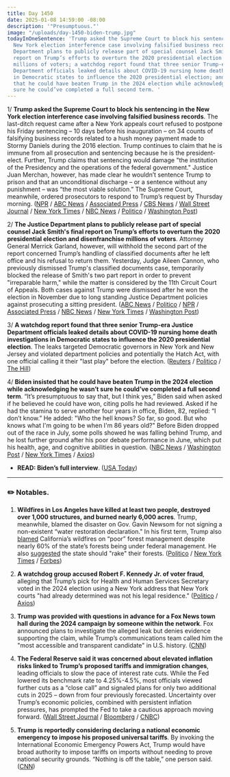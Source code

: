 ```yaml
---
title: Day 1450
date: 2025-01-08 14:59:00 -08:00
description: '"Presumptuous."'
image: "/uploads/day-1450-biden-trump.jpg"
todayInOneSentence: 'Trump asked the Supreme Court to block his sentencing in the
  New York election interference case involving falsified business records; the Justice
  Department plans to publicly release part of special counsel Jack Smith''s final
  report on Trump’s efforts to overturn the 2020 presidential election and disenfranchise
  millions of voters; a watchdog report found that three senior Trump-era Justice
  Department officials leaked details about COVID-19 nursing home death investigations
  in Democratic states to influence the 2020 presidential election; and Biden insisted
  that he could have beaten Trump in the 2024 election while acknowledging he wasn’t
  sure he could’ve completed a full second term. '
---
```


1/ **Trump asked the Supreme Court to block his sentencing in the New York election interference case involving falsified business records**. The last-ditch request came after a New York appeals court refused to postpone his Friday sentencing – 10 days before his inauguration – on 34 counts of falsifying business records related to a hush money payment made to Stormy Daniels during the 2016 election. Trump continues to claim that he is immune from all prosecution and sentencing because he is the president-elect. Further, Trump claims that sentencing would damage "the institution of the Presidency and the operations of the federal government." Justice Juan Merchan, however, has made clear he wouldn’t sentence Trump to prison and that an unconditional discharge – or a sentence without any punishment – was “the most viable solution.” The Supreme Court, meanwhile, ordered prosecutors to respond to Trump’s request by Thursday morning. ([NPR](https://www.npr.org/2025/01/08/g-s1-41551/trump-supreme-court-hush-money-case-sentencing) / [ABC News](https://abcnews.go.com/US/trump-asks-supreme-court-block-criminal-hush-money/story?id=117444705) / [Associated Press](https://apnews.com/article/supreme-court-donald-trump-hush-money-new-york-4e7335283e578d996c8464c4dd2b6a65) / [CBS News](https://www.cbsnews.com/news/trump-supreme-court-new-york-hush-money-case/) / [Wall Street Journal](https://www.wsj.com/us-news/law/trump-asks-supreme-court-to-block-hush-money-sentencing-571b5e11) / [New York Times](https://www.nytimes.com/2025/01/08/nyregion/trump-sentencing-supreme-court.html) / [NBC News](https://www.nbcnews.com/politics/donald-trump/trump-asks-supreme-court-block-new-york-hush-money-sentencing-rcna186751) / [Politico](https://www.politico.com/news/2025/01/08/trump-asks-supreme-court-to-block-hush-money-sentencing-00197046) / [Washington Post](https://www.washingtonpost.com/politics/2025/01/08/trump-hush-money-sentencing-supreme-court/))

2/ **The Justice Department plans to publicly release part of special counsel Jack Smith's final report on Trump’s efforts to overturn the 2020 presidential election and disenfranchise millions of voters**. Attorney General Merrick Garland, however, will withhold the second part of the report concerned Trump’s handling of classified documents after he left office and his refusal to return them. Yesterday, Judge Aileen Cannon, who previously dismissed Trump's classified documents case, temporarily blocked the release of Smith's two part report in order to prevent "irreparable harm," while the matter is considered by the 11th Circuit Court of Appeals. Both cases against Trump were dismissed after he won the election in November due to long standing Justice Department policies against prosecuting a sitting president. ([ABC News](https://abcnews.go.com/US/garland-intends-release-portion-jack-smiths-report-related/story?id=117462980) / [Politico](https://www.politico.com/news/2025/01/08/garland-prepares-to-release-jack-smiths-report-on-2020-election-subversion-case-against-trump-00197056) / [NPR](https://www.npr.org/2025/01/08/g-s1-41562/jack-smith-trump-appeal) / [Associated Press](https://apnews.com/article/trump-jack-smith-jan-6-c788ac8bd4c5b4c4add2338d692d45e0) / [NBC News](https://www.nbcnews.com/politics/justice-department/merrick-garland-intends-release-special-counsel-report-trumps-jan-6-ca-rcna186777) / [New York Times](https://www.nytimes.com/2025/01/08/us/politics/trump-documents-report-jack-smith.html) / [Washington Post](https://www.washingtonpost.com/national-security/2025/01/08/doj-trump-special-counsel-release/))

3/ **A watchdog report found that three senior Trump-era Justice Department officials leaked details about COVID-19 nursing home death investigations in Democratic states to influence the 2020 presidential election**. The leaks targeted Democratic governors in New York and New Jersey and violated department policies and potentially the Hatch Act, with one official calling it their "last play" before the election. ([Reuters](https://www.reuters.com/world/us/doj-officials-may-have-tried-sway-2020-election-trump-watchdog-says-2025-01-08/) / [Politico](https://www.politico.com/news/2025/01/07/watchdog-finds-signs-politics-drove-trump-doj-probes-pandemic-nursing-home-deaths-002055) / [The Hill](https://thehill.com/homenews/administration/5074114-doj-officials-sway-2020-election-doj-ig-report/))

4/ **Biden insisted that he could have beaten Trump in the 2024 election while acknowledging he wasn’t sure he could’ve completed a full second term**. “It’s presumptuous to say that, but I think yes,” Biden said when asked if he believed he could have won, citing polls he had reviewed. Asked if he had the stamina to serve another four years in office, Biden, 82, replied: “I don’t know.” He added: "Who the hell knows? So far, so good. But who knows what I'm going to be when I'm 86 years old?" Before Biden dropped out of the race in July, some polls showed he was falling behind Trump, and he lost further ground after his poor debate performance in June, which put his health, age, and cognitive abilities in question. ([NBC News](https://www.nbcnews.com/politics/joe-biden/biden-says-thinks-beaten-trump-2024-election-rcna186748) / [Washington Post](https://www.washingtonpost.com/politics/2025/01/08/could-biden-have-beaten-trump/) / [New York Times](https://www.nytimes.com/2025/01/08/us/politics/biden-interview.html) / [Axios](https://www.axios.com/2025/01/08/biden-trump-2024-election-harris-loss))

* **READ: Biden’s full interview**. ([USA Today](https://www.usatoday.com/story/news/politics/elections/2025/01/08/exclusive-joe-biden-interview-donald-trump-election/77378693007/))

---

### ✏️ Notables.

1. **Wildfires in Los Angeles have killed at least two people, destroyed over 1,000 structures, and burned nearly 6,000 acres**. Trump, meanwhile, blamed the disaster on Gov. Gavin Newsom for not signing a non-existent “water restoration declaration." In his first term, Trump also [blamed](https://whatthefuckjusthappenedtoday.com/2018/11/12/day-662/) California’s wildfires on “poor” forest management despite nearly 60% of the state’s forests being under federal management. He also [suggested](https://whatthefuckjusthappenedtoday.com/2018/11/19/day-669/) the state should "rake" their forests. ([Politico](https://www.politico.com/news/2025/01/08/trump-musk-california-democrats-wildfires-00197080) / [New York Times](https://www.nytimes.com/2025/01/08/us/trump-newsom-california-fires.html) / [Forbes](https://www.forbes.com/sites/saradorn/2025/01/08/trump-slams-gavin-newsom-for-wildfires-falsely-claiming-he-rejected-water-restoration-declaration/))

2. **A watchdog group accused Robert F. Kennedy Jr. of voter fraud**, alleging that Trump’s pick for Health and Human Services Secretary voted in the 2024 election using a New York address that New York courts "had already determined was not his legal residence." ([Politico](https://www.politico.com/news/2025/01/08/rfk-voter-ny-accusations-00196984) / [Axios](https://www.axios.com/2025/01/08/rfk-jr-voter-fraud-watchdog-complaint))

3. **Trump was provided with questions in advance for a Fox News town hall during the 2024 campaign by someone within the network**. Fox announced plans to investigate the alleged leak but denies evidence supporting the claim, while Trump’s communications team called him the "most accessible and transparent candidate" in U.S. history. ([CNN](https://www.cnn.com/2025/01/08/media/trump-fox-news-town-hall-questions-maria-bartiromo/index.html))

4. **The Federal Reserve said it was concerned about elevated inflation risks linked to Trump’s proposed tariffs and immigration changes**, leading officials to slow the pace of interest rate cuts. While the Fed lowered its benchmark rate to 4.25%-4.5%, most officials viewed further cuts as a “close call” and signaled plans for only two additional cuts in 2025 – down from four previously forecasted. Uncertainty over Trump’s economic policies, combined with persistent inflation pressures, has prompted the Fed to take a cautious approach moving forward. ([Wall Street Journal](https://www.wsj.com/economy/central-banking/fed-minutes-suggest-officials-will-hold-rates-steady-for-now-9e95486d) / [Bloomberg](https://www.bloomberg.com/news/articles/2025-01-08/fed-minutes-show-many-officials-were-eager-to-slow-rate-cuts) / [CNBC](https://www.cnbc.com/2025/01/08/fed-minutes-january-2025.html))

5. **Trump is reportedly considering declaring a national economic emergency to impose his proposed universal tariffs**. By invoking the International Economic Emergency Powers Act, Trump would have broad authority to impose tariffs on imports without needing to prove national security grounds. “Nothing is off the table,” one person said. ([CNN](https://edition.cnn.com/2025/01/08/economy/trump-national-economic-emergency-tariffs/index.html))